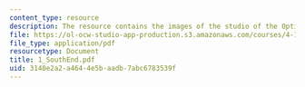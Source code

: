 ```yaml
---
content_type: resource
description: The resource contains the images of the studio of the Optimist's daughter.
file: https://ol-ocw-studio-app-production.s3.amazonaws.com/courses/4-101-experiencing-architecture-studio-spring-2003/3140e2a2a4644e5baadb7abc6783539f_1_SouthEnd.pdf
file_type: application/pdf
resourcetype: Document
title: 1_SouthEnd.pdf
uid: 3140e2a2-a464-4e5b-aadb-7abc6783539f
---
```

